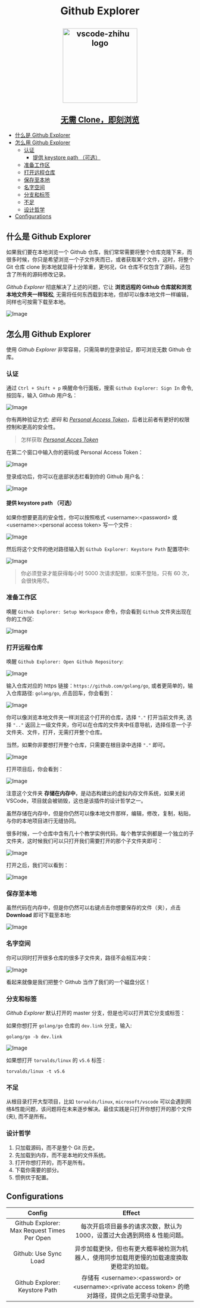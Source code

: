 <h1 align="center"> Github Explorer </h1>

<h2 align="center" margin="auto 0">
  <img src="https://pic4.zhimg.com/80/v2-5fb9e9776207d111993e3460f3bf6b11.png" alt="vscode-zhihu logo" width="200px" /></a>
</h2>
 
<h2 align="center">
<a href="https://github.com/niudai/VSCode-Zhihu"> 无需 Clone，即刻浏览</a>
</h2> 

- [什么是 Github Explorer](#什么是-github-explorer)
- [怎么用 Github Explorer](#怎么用-github-explorer)
  - [认证](#认证)
    - [提供 keystore path （可选）](#提供-keystore-path-可选)
  - [准备工作区](#准备工作区)
  - [打开远程仓库](#打开远程仓库)
  - [保存至本地](#保存至本地)
  - [名字空间](#名字空间)
  - [分支和标签](#分支和标签)
  - [不足](#不足)
  - [设计哲学](#设计哲学)
- [Configurations](#configurations)

## 什么是 Github Explorer

如果我们要在本地浏览一个 Github 仓库，我们常常需要将整个仓库克隆下来，而很多时候，你只是希望浏览一个子文件夹而已，或者获取某个文件，这时，将整个 Git 仓库 clone 到本地就显得十分笨重，更何况，Git 仓库不仅包含了源码，还包含了所有的源码修改记录。

*Github Explorer* 彻底解决了上述的问题，它让 **浏览远程的 Github 仓库就和浏览本地文件夹一样轻松**, 无需将任何东西载到本地，但却可以像本地文件一样编辑，同样也可按需下载至本地。

![Image](https://pic4.zhimg.com/80/v2-a572ecb81ceac64d1308e500faa88099.gif)

## 怎么用 Github Explorer 

使用 *Github Explorer* 非常容易，只需简单的登录验证，即可浏览无数 Github 仓库。

### 认证

通过 `Ctrl + Shift + p` 唤醒命令行面板，搜索 `Github Explorer: Sign In` 命令, 按回车，输入 Github 用户名：

![Image](https://pic4.zhimg.com/80/v2-6b66d4a91b7eb9479f78ccb79044ff49.png)

你有两种验证方式: *密码* 和 [*Personal Access Token*](https://help.github.com/en/github/authenticating-to-github/creating-a-personal-access-token-for-the-command-line)，后者比前者有更好的权限控制和更高的安全性。

>怎样获取 [*Personal Acces Token*](https://help.github.com/en/github/authenticating-to-github/creating-a-personal-access-token-for-the-command-line)

在第二个窗口中输入你的密码或 Personal Access Token：

![Image](https://pic4.zhimg.com/80/v2-3cfaa40f4582f28e91e524fa3684f965.png)

登录成功后，你可以在底部状态栏看到你的 Github 用户名：

![Image](https://pic4.zhimg.com/80/v2-1af49126e8bb1b7784655bccc0bf5168.png)

#### 提供 keystore path （可选）

如果你想要更高的安全性，你可以按照格式 \<username\>:\<password\> 或 \<username\>:\<personal access token\> 写一个文件 :

![Image](https://pic4.zhimg.com/80/v2-3c190af9c839f3e15da5ad1cfb3c71c3.png)

然后将这个文件的绝对路径输入到 `Github Explorer: Keystore Path` 配置项中:

![Image](https://pic4.zhimg.com/80/v2-3c1f45a586ffcda859ae65aaf32abfbd.png)

>你必须登录才能获得每小时 5000 次请求配额，如果不登陆，只有 60 次，会很快用尽。

### 准备工作区

唤醒 `Github Explorer: Setup Workspace` 命令，你会看到 `Github` 文件夹出现在你的工作区:

![Image](https://pic4.zhimg.com/80/v2-c41502d51fbadd80aa98c8246c87d8ca.png)

### 打开远程仓库

唤醒 `Github Explorer: Open Github Repository`:

![Image](https://pic4.zhimg.com/80/v2-fd6c64208c0573df47a3de445a642e1c.png)

输入仓库对应的 https 链接：`https://github.com/golang/go`, 或者更简单的，输入仓库路径: `golang/go`, 点击回车，你会看到：

![Image](https://pic4.zhimg.com/80/v2-00ea9607a239544199f4122fb9485e54.png)

你可以像浏览本地文件夹一样浏览这个打开的仓库，选择 `"."` 打开当前文件夹, 选择 `".."` 返回上一级文件夹，你可以在仓库的文件夹中任意导航，选择任意一个子文件夹、文件，打开，无需打开整个仓库。

当然，如果你非要想打开整个仓库，只需要在根目录中选择 `"."` 即可。

![Image](https://pic4.zhimg.com/80/v2-e4e57af53c454614b6f963aadbd6306c.gif)

打开项目后，你会看到：

![Image](https://pic4.zhimg.com/80/v2-1e327a7e4b6542252f9acee9b7080ef6.png)

注意这个文件夹 **存储在内存中**，是动态构建出的虚拟内存文件系统，如果关闭 VSCode，项目就会被销毁，这也是该插件的设计哲学之一。

虽然存储在内存中，但是你仍然可以像本地文件那样，编辑，修改，复制，粘贴，与你的本地项目进行无缝协同。

很多时候，一个仓库中含有几十个教学实例代码，每个教学实例都是一个独立的子文件夹，这时候我们可以只打开我们需要打开的那个子文件夹即可：

![Image](https://pic4.zhimg.com/80/v2-90375d5eb8374cb177171e0e0f3bd010.png)

打开之后，我们可以看到：

![Image](https://pic4.zhimg.com/80/v2-4b40f17454f3ca8155ddf77038a770ab.png)

### 保存至本地

虽然代码在内存中，但是你仍然可以右键点击你想要保存的文件（夹），点击 **Download** 即可下载至本地:

![Image](https://pic4.zhimg.com/80/v2-944e5e04d40d3fe865326aeb8e88b65f.png)

### 名字空间

你可以同时打开很多仓库的很多子文件夹，路径不会相互冲突：

![Image](https://pic4.zhimg.com/80/v2-c1ed0895e72e589a9f53338290654e2e.png)

看起来就像是我们把整个 Github 当作了我们的一个磁盘分区！

### 分支和标签

*Github Explorer* 默认打开的 master 分支，但是也可以打开其它分支或标签：

如果你想打开 `golang/go` 仓库的 `dev.link` 分支，输入:

```
golang/go -b dev.link
```

![Image](https://pic4.zhimg.com/80/v2-845c4c30d1f9d97766129ca9794dd4ec.png)

如果想打开 `torvalds/linux` 的 `v5.6` 标签 :

```
torvalds/linux -t v5.6
```

### 不足

从根目录打开大型项目，比如 `torvalds/linux`, `microsoft/vscode` 可以会遇到网络&性能问题，该问题将在未来逐步解决。最佳实践是只打开你想打开的那个文件(夹), 而不是所有。

### 设计哲学

1. 只加载源码，而不是整个 Git 历史。
2. 先加载到内存，而不是本地的文件系统。
3. 打开你想打开的，而不是所有。
4. 下载你需要的部分。
5. 惯例优于配置。

## Configurations

| Config        | Effect           | 
| :-------------: |:-------------:| 
| Github Explorer: Max Request Times Per Open  | 每次开启项目最多的请求次数，默认为 1000，设置过大会遇到网络 & 性能问题。|
|Github: Use Sync Load    | 异步加载更快，但也有更大概率被检测为机器人，使用同步加载用更慢的加载速度换取更稳定的加载。    | 
| Github Explorer: Keystore Path | 存储有 \<username\>:\<password\> or \<username\>:\<private access token\> 的绝对路径，提供之后无需手动登录。
